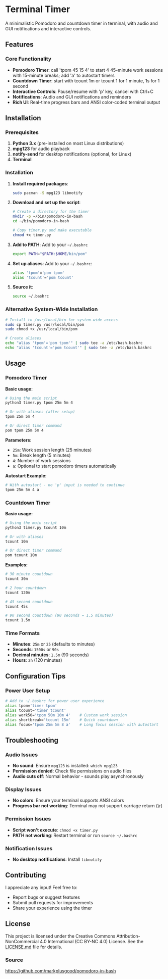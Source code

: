 # Terminal Timer

A minimalistic Pomodoro and countdown timer in terminal, with audio and GUI notifications and interactive controls.

## Features

### Core Functionality
- **Pomodoro Timer**: call 'tpom 45 15 4' to start 4 45-minute work sessions with 15-minute breaks; add 'a' to autostart timers
- **Countdown Timer**: start with tcount 1m or tcount 1 for 1 minute, 1s for 1 second
- **Interactive Controls**: Pause/resume with 'p' key, cancel with Ctrl+C
- **Notifications**: Audio and GUI notifications and reminders
- **Rich UI**: Real-time progress bars and ANSI color-coded terminal output

## Installation

### Prerequisites
1. **Python 3.x** (pre-installed on most Linux distributions)
2. **mpg123** for audio playback
3. **notify-send** for desktop notifications (optional, for Linux)
4. **Terminal**

### Installation

1. **Install required packages**:
   ```bash
   sudo pacman -S mpg123 libnotify
   ```

2. **Download and set up the script**:
   ```bash
   # Create a directory for the timer
   mkdir -p ~/bin/pomodoro-in-bash
   cd ~/bin/pomodoro-in-bash
   
   # Copy timer.py and make executable
   chmod +x timer.py
   ```

3. **Add to PATH**:
   Add to your `~/.bashrc`
   ```bash
   export PATH="$PATH:$HOME/bin/pom"
   ```

4. **Set up aliases**:
   Add to your `~/.bashrc`:
   ```bash
   alias 'tpom'='pom tpom'
   alias 'tcount'='pom tcount'
   ```

5. **Source it**:
   ```bash
   source ~/.bashrc
   ```

### Alternative System-Wide Installation
```bash
# Install to /usr/local/bin for system-wide access
sudo cp timer.py /usr/local/bin/pom
sudo chmod +x /usr/local/bin/pom

# Create aliases
echo "alias 'tpom'='pom tpom'" | sudo tee -a /etc/bash.bashrc
echo "alias 'tcount'='pom tcount'" | sudo tee -a /etc/bash.bashrc
```

## Usage

### Pomodoro Timer

**Basic usage:**
```bash
# Using the main script
python3 timer.py tpom 25m 5m 4

# Or with aliases (after setup)
tpom 25m 5m 4

# Or direct timer command
pom tpom 25m 5m 4
```

**Parameters:**
- `25m`: Work session length (25 minutes)
- `5m`: Break length (5 minutes)  
- `4`: Number of work sessions
- `a`: Optional to start pomodoro timers automatically

**Autostart Example:**
```bash
# With autostart - no 'p' input is needed to continue
tpom 25m 5m 4 a
```

### Countdown Timer

**Basic usage:**
```bash
# Using the main script
python3 timer.py tcount 10m

# Or with aliases
tcount 10m

# Or direct timer command
pom tcount 10m
```

**Examples:**
```bash
# 30 minute countdown
tcount 30m

# 2 hour countdown  
tcount 120m

# 45 second countdown
tcount 45s

# 90 second countdown (90 seconds = 1.5 minutes)
tcount 1.5m
```

### Time Formats

- **Minutes**: `25m` or `25` (defaults to minutes)
- **Seconds**: `1500s` or `90s`
- **Decimal minutes**: `1.5m` (90 seconds)
- **Hours**: `2h` (120 minutes)

## Configuration Tips

### Power User Setup
```bash
# Add to ~/.bashrc for power user experience
alias tpom='timer tpom'
alias tcount='timer tcount'
alias work50='tpom 50m 10m 4'    # Custom work session
alias shortbreak='tcount 15m'    # Quick countdown
alias focus='tpom 25m 5m 8 a'    # Long focus session with autostart
```

## Troubleshooting

### Audio Issues
- **No sound**: Ensure `mpg123` is installed: `which mpg123`
- **Permission denied**: Check file permissions on audio files
- **Audio cuts off**: Normal behavior - sounds play asynchronously

### Display Issues
- **No colors**: Ensure your terminal supports ANSI colors
- **Progress bar not working**: Terminal may not support carriage return (\r)

### Permission Issues
- **Script won't execute**: `chmod +x timer.py`
- **PATH not working**: Restart terminal or run `source ~/.bashrc`

### Notification Issues
- **No desktop notifications**: Install `libnotify`

## Contributing

I appreciate any input! Feel free to:
- Report bugs or suggest features
- Submit pull requests for improvements
- Share your experience using the timer

## License

This project is licensed under the Creative Commons Attribution-NonCommercial 4.0 International (CC BY-NC 4.0) License. See the [LICENSE.md](LICENSE.md) file for details.

### Source

https://github.com/markplusgood/pomodoro-in-bash
